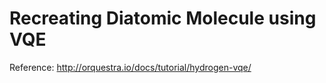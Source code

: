 # Recreating Diatomic Molecule using VQE

Reference: http://orquestra.io/docs/tutorial/hydrogen-vqe/
